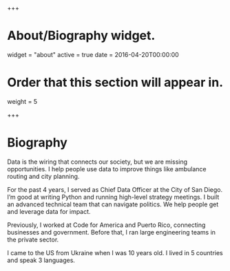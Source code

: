 +++
# About/Biography widget.
widget = "about"
active = true
date = 2016-04-20T00:00:00

# Order that this section will appear in.
weight = 5


+++

# Biography
Data is the wiring that connects our society, but we are missing opportunities. I help people use data to improve things like ambulance routing and city planning.

For the past 4 years, I served as Chief Data Officer at the City of San Diego. I’m good at writing Python and running high-level strategy meetings. I built an advanced technical team that can navigate politics. We help people get and leverage data for impact.

Previously, I worked at Code for America and Puerto Rico, connecting businesses and government. Before that, I ran large engineering teams in the private sector.

I came to the US from Ukraine when I was 10 years old. I lived in 5 countries and speak 3 languages.

